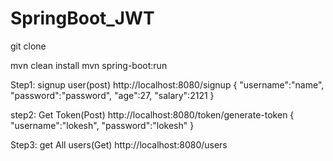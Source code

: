 # SpringBoot_JWT


git clone <URL>

mvn clean install
mvn spring-boot:run

Step1: signup user(post)
http://localhost:8080/signup
{
	"username":"name",
	"password":"password",
	"age":27,
	"salary":2121
}

step2: Get Token(Post)
http://localhost:8080/token/generate-token
{
	"username":"lokesh",
	"password":"lokesh"
}

Step3: get All users(Get)
http://localhost:8080/users
